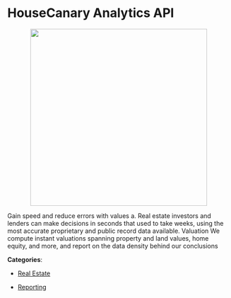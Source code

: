 # HouseCanary Analytics API
<p align="center">
    <img width="400" src="https://raw.githubusercontent.com/apis-list/apis-list/apis/housecanary-analytics-api/logo_256x256.png" />
</p>

Gain speed and reduce errors with values a. Real estate investors and lenders can make decisions in seconds that used to take weeks, using the most accurate proprietary and public record data available. Valuation  We compute instant valuations spanning property and land values, home equity, and more, and report on the data density behind our conclusions



**Categories**:

- [Real Estate](https://github.com/apis-list/apis-list#real-estate)

- [Reporting](https://github.com/apis-list/apis-list#reporting)



